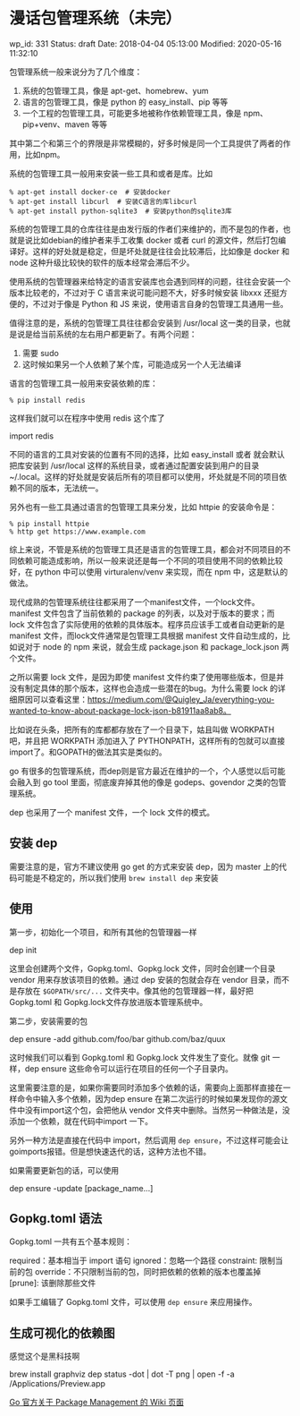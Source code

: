 # 漫话包管理系统（未完）


wp_id: 331
Status: draft
Date: 2018-04-04 05:13:00
Modified: 2020-05-16 11:32:10


包管理系统一般来说分为了几个维度：

1. 系统的包管理工具，像是 apt-get、homebrew、yum
2. 语言的包管理工具，像是 python 的 easy_install、pip 等等
3. 一个工程的包管理工具，可能更多地被称作依赖管理工具，像是 npm、pip+venv、maven 等等

其中第二个和第三个的界限是非常模糊的，好多时候是同一个工具提供了两者的作用，比如npm。

系统的包管理工具一般用来安装一些工具和或者是库。比如

```
% apt-get install docker-ce  # 安装docker
% apt-get install libcurl  # 安装C语言的库libcurl
% apt-get install python-sqlite3  # 安装python的sqlite3库
```

系统的包管理工具的仓库往往是由发行版的作者们来维护的，而不是包的作者，也就是说比如debian的维护者来手工收集 docker 或者 curl 的源文件，然后打包编译好。这样的好处就是稳定，但是坏处就是往往会比较滞后，比如像是 docker 和 node 这种升级比较快的软件的版本经常会滞后不少。

使用系统的包管理器来给特定的语言安装库也会遇到同样的问题，往往会安装一个版本比较老的，不过对于 C 语言来说可能问题不大，好多时候安装 libxxx 还挺方便的，不过对于像是 Python 和 JS 来说，使用语言自身的包管理工具通用一些。

值得注意的是，系统的包管理工具往往都会安装到 /usr/local 这一类的目录，也就是说是给当前系统的左右用户都更新了。有两个问题：

1. 需要 sudo
2. 这时候如果另一个人依赖了某个库，可能造成另一个人无法编译

语言的包管理工具一般用来安装依赖的库：

```
% pip install redis
```

这样我们就可以在程序中使用 redis 这个库了

import redis

不同的语言的工具对安装的位置有不同的选择，比如 easy_install 或者 就会默认把库安装到 /usr/local 这样的系统目录，或者通过配置安装到用户的目录 ~/.local。这样的好处就是安装后所有的项目都可以使用，坏处就是不同的项目依赖不同的版本，无法统一。

另外也有一些工具通过语言的包管理工具来分发，比如 httpie 的安装命令是：

```
% pip install httpie
% http get https://www.example.com
```

综上来说，不管是系统的包管理工具还是语言的包管理工具，都会对不同项目的不同依赖可能造成影响，所以一般来说还是每一个不同的项目使用不同的依赖比较好，在 python 中可以使用 virturalenv/venv 来实现，而在 npm 中，这是默认的做法。

现代成熟的包管理系统往往都采用了一个manifest文件，一个lock文件。manifest 文件包含了当前依赖的 package 的列表，以及对于版本的要求；而 lock 文件包含了实际使用的依赖的具体版本。程序员应该手工或者自动更新的是 manifest 文件，而lock文件通常是包管理工具根据 manifest 文件自动生成的，比如说对于 node 的 npm 来说，就会生成 package.json 和 package_lock.json 两个文件。

之所以需要 lock 文件，是因为即使 manifest 文件约束了使用哪些版本，但是并没有制定具体的那个版本，这样也会造成一些潜在的bug。为什么需要 lock 的详细原因可以查看这里：https://medium.com/@Quigley_Ja/everything-you-wanted-to-know-about-package-lock-json-b81911aa8ab8。

比如说在头条，把所有的库都都存放在了一个目录下，姑且叫做 WORKPATH 吧，并且把 WORKPATH 添加进入了 PYTHONPATH，这样所有的包就可以直接import了。和GOPATH的做法其实是类似的。

go 有很多的包管理系统，而dep则是官方最近在维护的一个，个人感觉以后可能会融入到 go tool 里面，彻底废弃掉其他的像是 godeps、govendor 之类的包管理系统。

dep 也采用了一个 manifest 文件，一个 lock 文件的模式。

## 安装 dep

需要注意的是，官方不建议使用 go get 的方式来安装 dep，因为 master 上的代码可能是不稳定的，所以我们使用 `brew install dep` 来安装

## 使用

第一步，初始化一个项目，和所有其他的包管理器一样

dep init

这里会创建两个文件，Gopkg.toml、Gopkg.lock 文件，同时会创建一个目录 vendor 用来存放该项目的依赖。通过 dep 安装的包就会存在 vendor 目录，而不是存放在 `$GOPATH/src/...` 文件夹中。像其他的包管理器一样，最好把 Gopkg.toml 和 Gopkg.lock文件存放进版本管理系统中。

第二步，安装需要的包

dep ensure -add github.com/foo/bar github.com/baz/quux

这时候我们可以看到 Gopkg.toml 和 Gopkg.lock 文件发生了变化。就像 git 一样，dep ensure 这些命令可以运行在项目的任何一个子目录内。

这里需要注意的是，如果你需要同时添加多个依赖的话，需要向上面那样直接在一样命令中输入多个依赖，因为dep ensure 在第二次运行的时候如果发现你的源文件中没有import这个包，会把他从 vendor 文件夹中删除。当然另一种做法是，没添加一个依赖，就在代码中import 一下。

另外一种方法是直接在代码中 import，然后调用 `dep ensure`，不过这样可能会让goimports报错。但是想快速迭代的话，这种方法也不错。

如果需要更新包的话，可以使用

dep ensure -update [package_name...]

## Gopkg.toml 语法

Gopkg.toml 一共有五个基本规则：

required：基本相当于 import 语句
ignored：忽略一个路径
constraint: 限制当前的包
override：不只限制当前的包，同时把依赖的依赖的版本也覆盖掉
[prune]: 该删除那些文件

如果手工编辑了 Gopkg.toml 文件，可以使用  `dep ensure` 来应用操作。

## 生成可视化的依赖图

感觉这个是黑科技啊

brew install graphviz 
dep status -dot | dot -T png | open -f -a /Applications/Preview.app


[Go 官方关于 Package Management 的 Wiki 页面](https://github.com/golang/go/wiki/PackageManagementTools)
